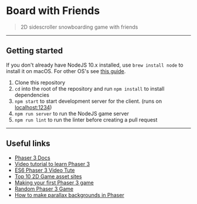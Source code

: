 # Board with Friends
> 2D sidescroller snowboarding game with friends

---

## Getting started
If you don't already have NodeJS 10.x installed, use `brew install node` to install it on macOS. For other OS's see [this guide](https://nodejs.org/en/download/package-manager/).

1. Clone this repository
2. `cd` into the root of the repository and run `npm install` to install dependencies
3. `npm start` to start development server for the client. (runs on [localhost:1234](http://localhost:1234/))
4. `npm run server` to run the NodeJS game server
5. `npm run lint` to run the linter before creating a pull request


---

## Useful links
- [Phaser 3 Docs](https://photonstorm.github.io/phaser3-docs/index.html)
- [Video tutorial to learn Phaser 3](https://youtu.be/T9kOFSFvgKc?t=7m)
- [ES6 Phaser 3 Video Tute](https://www.youtube.com/watch?v=7cpZ5Y7THmo)
- [Top 10 2D Game asset sites](https://www.gamasutra.com/blogs/DavidYing/20151221/262323/Top_10_Best_2D_Game_Asset_sites.php)
- [Making your first Phaser 3 game](https://www.phaser.io/tutorials/making-your-first-phaser-3-game)
- [Random Phaser 3 Game](http://labs.phaser.io/edit.html?src=src\games\mass%20attack\updated.js)
- [How to make parallax backgrounds in Phaser](https://www.joshmorony.com/how-to-create-a-parallax-background-in-phaser/)
